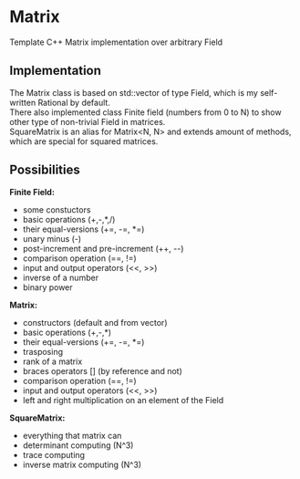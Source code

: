 # Matrix
Template C++ Matrix implementation over arbitrary Field

## Implementation
The Matrix class is based on std::vector of type Field, which is my self-written Rational by default. <br>
There also implemented class Finite field (numbers from 0 to N) to show other type of non-trivial Field in matrices. <br>
SquareMatrix is an alias for Matrix<N, N> and extends amount of methods, which are special for squared matrices.

## Possibilities
**Finite Field:**
  - some constuctors
  - basic operations (+,-,*,/)
  - their equal-versions (+=, -=, *=)
  - unary minus (-)
  - post-increment and pre-increment (++, --)
  - comparison operation (==, !=)
  - input and output operators (<<, >>)
  - inverse of a number
  - binary power

**Matrix:**
  - constructors (default and from vector)
  - basic operations (+,-,*)
  - their equal-versions (+=, -=, *=)
  - trasposing
  - rank of a matrix
  - braces operators [] (by reference and not)
  - comparison operation (==, !=)
  - input and output operators (<<, >>)
  - left and right multiplication on an element of the Field

**SquareMatrix:**
  - everything that matrix can
  - determinant computing (N^3)
  - trace computing
  - inverse matrix computing (N^3)
